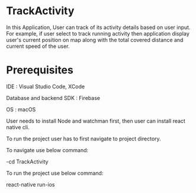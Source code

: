 # TrackActivity

In this Application, User can track of its activity details based on user input. For example, if user select to track running activity then application display user's current position on map along with the total covered distance and current speed of the user.

# Prerequisites

IDE : Visual Studio Code, XCode

Database and backend SDK : Firebase

OS : macOS

User needs to install Node and watchman first, then user can install react native cli.

To run the project user has to first navigate to project directory.

To navigate use below command:

-cd TrackActivity

To run the project use below command:

react-native run-ios
